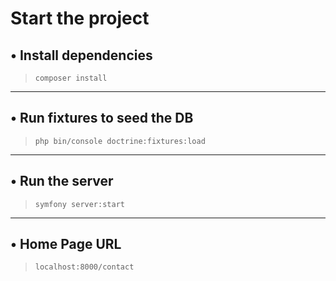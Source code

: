 # Start the project

## •  Install dependencies
> `composer install`

----

## • Run fixtures to seed the DB
> `php bin/console doctrine:fixtures:load`

---

## • Run the server
> `symfony server:start`

---

## • Home Page URL
> `localhost:8000/contact`
